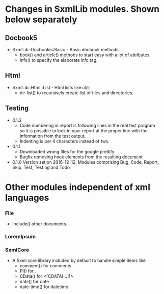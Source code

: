 # Changes in SxmlLib modules. Shown below separately

## Docbook5
* SxmlLib::Docbook5::Basic - Basic docbook methods
  * book() and article() methods to start easy with a lot of attributes.
  * info() to specify the elaborate info tag.

## Html
* SxmlLib::Html::List - Html lists like ul/li
  * dir-list() to recursively create list of files and directories.

## Testing
* 0.1.2
  * Code numbering in report is following lines in the real test program so it is possible to look in your report at the proper line with the information from the test output.
  * Indenting is per 4 characters instead of two.
* 0.1.1
  * Downloaded wrong files for the google prettify
  * Bugfix removing hook elements from the resulting document
* 0.1.0 Version set on 2016-12-12. Modules comprising Bug, Code, Report, Skip, Test, Testing and Todo


# Other modules independent of xml languages

### File
* include() other documents.

### LoremIpsum

### SxmlCore

* A Sxml core library included by default to handle simple items like
  * comment() for comments <!-- ... -->.
  * PI() for <?...?>.
  * CData() for <[CDATA[...]]>.
  * date() for date
  * date-time() for datetime.
